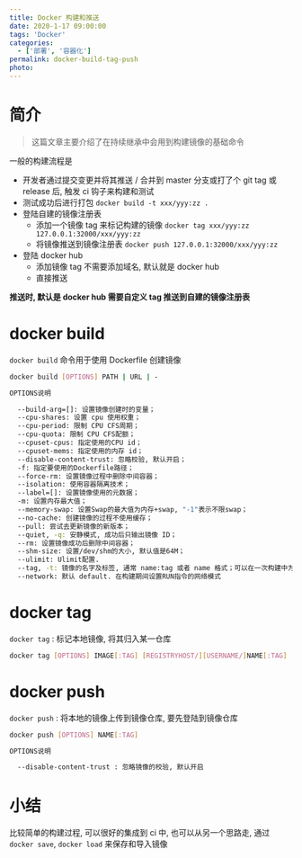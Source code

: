 ```yaml
---
title: Docker 构建和推送
date: 2020-1-17 09:00:00
tags: 'Docker'
categories:
  - ['部署', '容器化']
permalink: docker-build-tag-push
photo:
---
```


# 简介

> 这篇文章主要介绍了在持续继承中会用到构建镜像的基础命令

一般的构建流程是

- 开发者通过提交变更并将其推送 / 合并到 master 分支或打了个 git tag 或 release 后, 触发 ci 钩子来构建和测试
- 测试成功后进行打包 `docker build -t xxx/yyy:zz .`
- 登陆自建的镜像注册表
  - 添加一个镜像 tag 来标记构建的镜像 `docker tag xxx/yyy:zz 127.0.0.1:32000/xxx/yyy:zz`
  - 将镜像推送到镜像注册表 `docker push 127.0.0.1:32000/xxx/yyy:zz`
- 登陆 docker hub
  - 添加镜像 tag 不需要添加域名, 默认就是 docker hub
  - 直接推送

**推送时, 默认是 docker hub 需要自定义 tag 推送到自建的镜像注册表**

<!-- more -->

# docker build

`docker build` 命令用于使用 Dockerfile 创建镜像

```sh
docker build [OPTIONS] PATH | URL | -

OPTIONS说明

  --build-arg=[]: 设置镜像创建时的变量；
  --cpu-shares: 设置 cpu 使用权重；
  --cpu-period: 限制 CPU CFS周期；
  --cpu-quota: 限制 CPU CFS配额；
  --cpuset-cpus: 指定使用的CPU id；
  --cpuset-mems: 指定使用的内存 id；
  --disable-content-trust: 忽略校验, 默认开启；
  -f: 指定要使用的Dockerfile路径；
  --force-rm: 设置镜像过程中删除中间容器；
  --isolation: 使用容器隔离技术；
  --label=[]: 设置镜像使用的元数据；
  -m: 设置内存最大值；
  --memory-swap: 设置Swap的最大值为内存+swap, "-1"表示不限swap；
  --no-cache: 创建镜像的过程不使用缓存；
  --pull: 尝试去更新镜像的新版本；
  --quiet, -q: 安静模式, 成功后只输出镜像 ID；
  --rm: 设置镜像成功后删除中间容器；
  --shm-size: 设置/dev/shm的大小, 默认值是64M；
  --ulimit: Ulimit配置.
  --tag, -t: 镜像的名字及标签, 通常 name:tag 或者 name 格式；可以在一次构建中为一个镜像设置多个标签.
  --network: 默认 default. 在构建期间设置RUN指令的网络模式
```

# docker tag

`docker tag` : 标记本地镜像, 将其归入某一仓库

```sh
docker tag [OPTIONS] IMAGE[:TAG] [REGISTRYHOST/][USERNAME/]NAME[:TAG]
```

# docker push

`docker push` : 将本地的镜像上传到镜像仓库, 要先登陆到镜像仓库

```sh
docker push [OPTIONS] NAME[:TAG]

OPTIONS说明

  --disable-content-trust : 忽略镜像的校验, 默认开启
```

# 小结

比较简单的构建过程, 可以很好的集成到 ci 中, 也可以从另一个思路走, 通过 `docker save`, `docker load` 来保存和导入镜像

